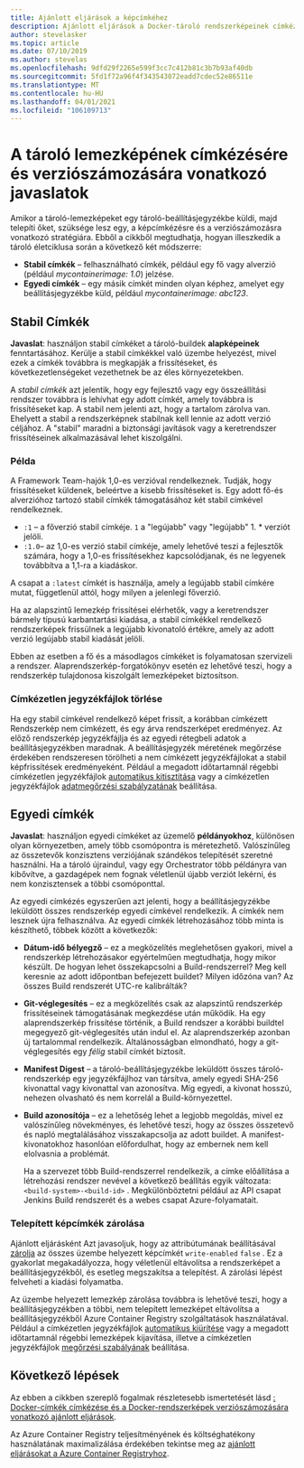 ```yaml
---
title: Ajánlott eljárások a képcímkéhez
description: Ajánlott eljárások a Docker-tároló rendszerképeinek címkézéséhez és verziószámozásához, amikor képeket küld és húz le egy Azure Container registryből
author: stevelasker
ms.topic: article
ms.date: 07/10/2019
ms.author: stevelas
ms.openlocfilehash: 9dfd29f2265e599f3cc7c412b81c3b7b93af40db
ms.sourcegitcommit: 5fd1f72a96f4f343543072eadd7cdec52e86511e
ms.translationtype: MT
ms.contentlocale: hu-HU
ms.lasthandoff: 04/01/2021
ms.locfileid: "106109713"
---
```

# <a name="recommendations-for-tagging-and-versioning-container-images"></a>A tároló lemezképének címkézésére és verziószámozására vonatkozó javaslatok

Amikor a tároló-lemezképeket egy tároló-beállításjegyzékbe küldi, majd telepíti őket, szüksége lesz egy, a képcímkézésre és a verziószámozásra vonatkozó stratégiára. Ebből a cikkből megtudhatja, hogyan illeszkedik a tároló életciklusa során a következő két módszerre:

* **Stabil címkék** – felhasználható címkék, például egy fő vagy alverzió (például *mycontainerimage: 1.0*) jelzése.
* **Egyedi címkék** – egy másik címkét minden olyan képhez, amelyet egy beállításjegyzékbe küld, például *mycontainerimage: abc123*.

## <a name="stable-tags"></a>Stabil Címkék

**Javaslat**: használjon stabil címkéket a tároló-buildek **alapképeinek** fenntartásához. Kerülje a stabil címkékkel való üzembe helyezést, mivel ezek a címkék továbbra is megkapják a frissítéseket, és következetlenségeket vezethetnek be az éles környezetekben.

A *stabil címkék* azt jelentik, hogy egy fejlesztő vagy egy összeállítási rendszer továbbra is lehívhat egy adott címkét, amely továbbra is frissítéseket kap. A stabil nem jelenti azt, hogy a tartalom zárolva van. Ehelyett a stabil a rendszerképnek stabilnak kell lennie az adott verzió céljához. A "stabil" maradni a biztonsági javítások vagy a keretrendszer frissítéseinek alkalmazásával lehet kiszolgálni.

### <a name="example"></a>Példa

A Framework Team-hajók 1,0-es verzióval rendelkeznek. Tudják, hogy frissítéseket küldenek, beleértve a kisebb frissítéseket is. Egy adott fő-és alverzióhoz tartozó stabil címkék támogatásához két stabil címkével rendelkeznek.

* `:1` – a főverzió stabil címkéje. `1` a "legújabb" vagy "legújabb" 1. * verziót jelöli.
* `:1.0`– az 1,0-es verzió stabil címkéje, amely lehetővé teszi a fejlesztők számára, hogy a 1,0-es frissítésekhez kapcsolódjanak, és ne legyenek továbbítva a 1,1-ra a kiadáskor.

A csapat a `:latest` címkét is használja, amely a legújabb stabil címkére mutat, függetlenül attól, hogy milyen a jelenlegi főverzió.

Ha az alapszintű lemezkép frissítései elérhetők, vagy a keretrendszer bármely típusú karbantartási kiadása, a stabil címkékkel rendelkező rendszerképek frissülnek a legújabb kivonatoló értékre, amely az adott verzió legújabb stabil kiadását jelöli.

Ebben az esetben a fő és a másodlagos címkéket is folyamatosan szervizeli a rendszer. Alaprendszerkép-forgatókönyv esetén ez lehetővé teszi, hogy a rendszerkép tulajdonosa kiszolgált lemezképeket biztosítson.

### <a name="delete-untagged-manifests"></a>Címkézetlen jegyzékfájlok törlése

Ha egy stabil címkével rendelkező képet frissít, a korábban címkézett Rendszerkép nem címkézett, és egy árva rendszerképet eredményez. Az előző rendszerkép jegyzékfájlja és az egyedi rétegbeli adatok a beállításjegyzékben maradnak. A beállításjegyzék méretének megőrzése érdekében rendszeresen törölheti a nem címkézett jegyzékfájlokat a stabil képfrissítések eredményeként. Például a megadott időtartamnál régebbi címkézetlen jegyzékfájlok [automatikus kitisztítása](container-registry-auto-purge.md) vagy a címkézetlen jegyzékfájlok [adatmegőrzési szabályzatának](container-registry-retention-policy.md) beállítása.

## <a name="unique-tags"></a>Egyedi címkék

**Javaslat**: használjon egyedi címkéket az üzemelő **példányokhoz**, különösen olyan környezetben, amely több csomópontra is méretezhető. Valószínűleg az összetevők konzisztens verziójának szándékos telepítését szeretné használni. Ha a tároló újraindul, vagy egy Orchestrator több példányra van kibővítve, a gazdagépek nem fognak véletlenül újabb verziót lekérni, és nem konzisztensek a többi csomóponttal.

Az egyedi címkézés egyszerűen azt jelenti, hogy a beállításjegyzékbe leküldött összes rendszerkép egyedi címkével rendelkezik. A címkék nem lesznek újra felhasználva. Az egyedi címkék létrehozásához több minta is készíthető, többek között a következők:

* **Dátum-idő bélyegző** – ez a megközelítés meglehetősen gyakori, mivel a rendszerkép létrehozásakor egyértelműen megtudhatja, hogy mikor készült. De hogyan lehet összekapcsolni a Build-rendszerrel? Meg kell keresnie az adott időpontban befejezett buildet? Milyen időzóna van? Az összes Build rendszerét UTC-re kalibrálták?
* **Git-véglegesítés**  – ez a megközelítés csak az alapszintű rendszerkép frissítéseinek támogatásának megkezdése után működik. Ha egy alaprendszerkép frissítése történik, a Build rendszer a korábbi buildtel megegyező git-véglegesítés után indul el. Az alaprendszerkép azonban új tartalommal rendelkezik. Általánosságban elmondható, hogy a git-véglegesítés egy *félig* stabil címkét biztosít.
* **Manifest Digest** – a tároló-beállításjegyzékbe leküldött összes tároló-rendszerkép egy jegyzékfájlhoz van társítva, amely egyedi SHA-256 kivonattal vagy kivonattal van azonosítva. Míg egyedi, a kivonat hosszú, nehezen olvasható és nem korrelál a Build-környezettel.
* **Build azonosítója** – ez a lehetőség lehet a legjobb megoldás, mivel ez valószínűleg növekményes, és lehetővé teszi, hogy az összes összetevő és napló megtalálásához visszakapcsolja az adott buildet. A manifest-kivonatokhoz hasonlóan előfordulhat, hogy az embernek nem kell elolvasnia a problémát.

  Ha a szervezet több Build-rendszerrel rendelkezik, a címke előállítása a létrehozási rendszer nevével a következő beállítás egyik változata: `<build-system>-<build-id>` . Megkülönböztetni például az API csapat Jenkins Build rendszerét és a webes csapat Azure-folyamatait.

### <a name="lock-deployed-image-tags"></a>Telepített képcímkék zárolása

Ajánlott eljárásként Azt javasoljuk, hogy az attribútumának beállításával [zárolja](container-registry-image-lock.md) az összes üzembe helyezett képcímkét `write-enabled` `false` . Ez a gyakorlat megakadályozza, hogy véletlenül eltávolítsa a rendszerképet a beállításjegyzékből, és esetleg megszakítsa a telepítést. A zárolási lépést felveheti a kiadási folyamatba.

Az üzembe helyezett lemezkép zárolása továbbra is lehetővé teszi, hogy a beállításjegyzékben a többi, nem telepített lemezképet eltávolítsa a beállításjegyzékből Azure Container Registry szolgáltatások használatával. Például a címkézetlen jegyzékfájlok [automatikus kiürítése](container-registry-auto-purge.md) vagy a megadott időtartamnál régebbi lemezképek kijavítása, illetve a címkézetlen jegyzékfájlok [megőrzési szabályának](container-registry-retention-policy.md) beállítása.

## <a name="next-steps"></a>Következő lépések

Az ebben a cikkben szereplő fogalmak részletesebb ismertetését lásd [: Docker-címkék címkézése és a Docker-rendszerképek verziószámozására vonatkozó ajánlott eljárások](https://stevelasker.blog/2018/03/01/docker-tagging-best-practices-for-tagging-and-versioning-docker-images/).

Az Azure Container Registry teljesítményének és költséghatékony használatának maximalizálása érdekében tekintse meg az [ajánlott eljárásokat a Azure Container Registryhoz](container-registry-best-practices.md).

<!-- IMAGES -->


<!-- LINKS - Internal -->

